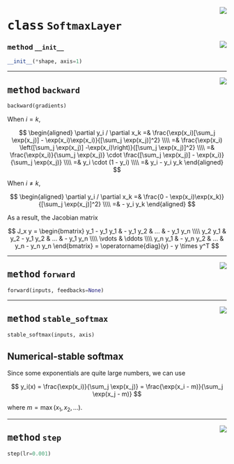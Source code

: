 <!-- markdownlint-disable -->

<a href="../mnn/layer.py#L228"><img align="right" style="float:right;" src="https://img.shields.io/badge/-source-cccccc?style=flat-square"></a>

# <kbd>class</kbd> `SoftmaxLayer`




<a href="../mnn/layer.py#L229"><img align="right" style="float:right;" src="https://img.shields.io/badge/-source-cccccc?style=flat-square"></a>

### <kbd>method</kbd> `__init__`

```python
__init__(*shape, axis=1)
```








---

<a href="../mnn/layer.py#L256"><img align="right" style="float:right;" src="https://img.shields.io/badge/-source-cccccc?style=flat-square"></a>

## <kbd>method</kbd> `backward`

```python
backward(gradients)
```

When $i = k$, 

$$ \begin{aligned} \partial y_i / \partial x_k =& \frac{\exp(x_i)[\sum_j \exp(x_j)] - \exp(x_i)\exp(x_i)}{[\sum_j \exp(x_j)]^2} \\\\ =& \frac{\exp(x_i) \left([\sum_j \exp(x_j)] -\exp(x_i)\right)}{[\sum_j \exp(x_j)]^2} \\\\ =& \frac{\exp(x_i)}{\sum_j \exp(x_j)} \cdot  \frac{[\sum_j \exp(x_j)] - \exp(x_i)}{\sum_j \exp(x_j)} \\\\ =& y_i \cdot (1 - y_i) \\\\ =& y_i - y_i y_k \end{aligned} $$ 

When $i \not= k$, 

$$ \begin{aligned} \partial y_i / \partial x_k =& \frac{0 - \exp(x_i)\exp(x_k)}{[\sum_j \exp(x_j)]^2} \\\\ =& - y_i y_k \end{aligned} $$ 

As a result, the Jacobian matrix 

$$ J_x y = \begin{bmatrix}  y_1 - y_1 y_1 & - y_1 y_2 & ... &  - y_1 y_n \\\\  y_2 y_1 & y_2 - y_1 y_2 & ... &  - y_1 y_n \\\\  \vdots & \ddots \\\\  y_n y_1 & - y_n y_2 & ... & y_n - y_n y_n \end{bmatrix} = \operatorname{diag}(y) - y \times y^T $$ 

---

<a href="../mnn/layer.py#L252"><img align="right" style="float:right;" src="https://img.shields.io/badge/-source-cccccc?style=flat-square"></a>

## <kbd>method</kbd> `forward`

```python
forward(inputs, feedbacks=None)
```





---

<a href="../mnn/layer.py#L233"><img align="right" style="float:right;" src="https://img.shields.io/badge/-source-cccccc?style=flat-square"></a>

## <kbd>method</kbd> `stable_softmax`

```python
stable_softmax(inputs, axis)
```

## Numerical-stable softmax 

Since some exponentials are quite large numbers, we can use 

$$ y_i(x) = \frac{\exp(x_i)}{\sum_j \exp(x_j)} = \frac{\exp(x_i - m)}{\sum_j \exp(x_j - m)} $$ 

where $m = \max(x_1, x_2, ...)$. 

---

<a href="../mnn/layer.py#L20"><img align="right" style="float:right;" src="https://img.shields.io/badge/-source-cccccc?style=flat-square"></a>

## <kbd>method</kbd> `step`

```python
step(lr=0.001)
```





